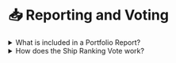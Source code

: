# 📥 Reporting and Voting

<details>

<summary>What is included in a Portfolio Report?</summary>

The Portfolio Report should include expenses, funding allocations, and grant recipient progress. A template is provided and Referees review the report before initiating the token vote. Any yellow or red flags assigned by Referees are appended to this report.

</details>

<details>

<summary>How does the Ship Ranking Vote work?</summary>

The Ship Ranking Vote is a weighted token vote that occurs at the end of each season, and is an opportunity for the Arbitrum community to rate and rank the performance of the active Grant Ships.

The Portfolio Reports from each Grant Ship are first made available for review. Then, each ARB holder has the opportunity to 'weight' the performance of each Grant Ship. They receive votes equal to their token count and can assign them across the Grant Ships as they see fit. The vote total received by each ship is divided by the total number of votes received by all ships. This number determines the proportion of the total funding pool they receive in the upcoming season.

Additionally, any new crew that have applied can receive votes at this time. If an active Grant Ship crew fails to receive a minimum threshold of support, they are evacuated from their ship and replaced with the highest-rated new crew.

</details>
